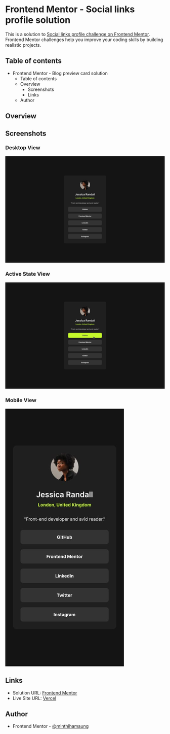 # Frontend Mentor - Social links profile solution

This is a solution to [Social links profile challenge on Frontend Mentor](). Frontend Mentor challenges help you improve your coding skills by building realistic projects.

## Table of contents

- Frontend Mentor - Blog preview card solution
  - Table of contents
  - Overview
    - Screenshots
    - Links
  - Author

## Overview

## Screenshots

### Desktop View

![](./design/destkop-design.jpg)

### Active State View

![](./design/active-states.jpg)

### Mobile View

![](./design/mobile-design.jpg)

## Links

- Solution URL: [Frontend Mentor]()
- Live Site URL: [Vercel]()

## Author

- Frontend Mentor - [@minthihamaung](https://github.com/Swanpyaethewalker)
